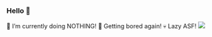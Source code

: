 ### Hello 👋
🌱 I’m currently doing NOTHING!
🥱 Getting bored again!
💀 Lazy ASF!
<img src="https://github-readme-stats.vercel.app/api?username=jerson2000&theme=codeSTACKr&show_icons=true&hide=prs,issues,contribs"/>


<!--
**Jerson2000/jerson2000** is a ✨ _special_ ✨ repository because its `README.md` (this file) appears on your GitHub profile.

Here are some ideas to get you started:

- 🔭 I’m currently working on ...
- 🌱 I’m currently learning ...
- 👯 I’m looking to collaborate on ...
- 🤔 I’m looking for help with ...
- 💬 Ask me about ...
- 📫 How to reach me: ...
- 😄 Pronouns: ...
- ⚡ Fun fact: ...
-->
